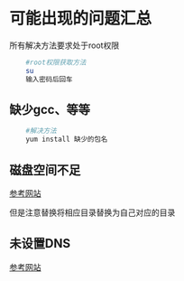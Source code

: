 # 可能出现的问题汇总
所有解决方法要求处于root权限
```bash
    #root权限获取方法
    su
    输入密码后回车
```
## 缺少gcc、等等

```bash
    #解决方法
    yum install 缺少的包名
```

## 磁盘空间不足

[参考网站](http://blog.chinaunix.net/uid-363820-id-2181838.html)

但是注意替换将相应目录替换为自己对应的目录

## 未设置DNS
[参考网站](https://blog.csdn.net/jasonhector/article/details/78657532)